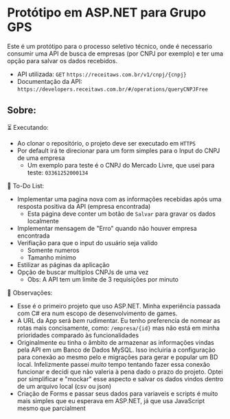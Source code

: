 # Protótipo em ASP.NET para Grupo GPS
Este é um protótipo para o processo seletivo técnico, onde é necessario consumir uma API de busca de empresas (por CNPJ por exemplo) e ter uma opção para salvar os dados recebidos.

- API utilizada: `GET` `https://receitaws.com.br/v1/cnpj/{cnpj}`
- Documentação da API: `https://developers.receitaws.com.br/#/operations/queryCNPJFree`

## Sobre:

⏳ Executando:
  - Ao clonar o repositório, o projeto deve ser executado em `HTTPS`
  - Por default irá te direcionar para um form simples para o Input do CNPJ de uma empresa
    - Um exemplo para teste é o CNPJ do Mercado Livre, que usei para teste: `03361252000134`

📃 To-Do List:
  - Implementar uma pagina nova com as informações recebidas após uma resposta positiva da API (empresa encontrada)
    - Esta página deve conter um botão de `Salvar` para gravar os dados localmente
  - Implementar mensagem de "Erro" quando não houver empresa encontrada
  - Verifiação para que o input do usuário seja valido
    - Somente numeros
    - Tamanho minimo
  - Estilizar as páginas da aplicação
  - Opção de buscar multiplos CNPJs de uma vez
    - Obs: A API tem um limite de 3 requisições por minuto

📌 Observações:
  - Esse é o primeiro projeto que uso ASP.NET. Minha experiência passada com C# era num escopo de desenvolvimento de games.
  - A URL da App será *bem* rudimentar. Eu tenho preferencia de nomear as rotas mais concisamente, como: `/empresa/{id}` mas não está em minha prioridades comparado às funcionalidades
  - Originalmente eu tinha o âmbito de armazenar as informações vindas pela API em um Banco de Dados MySQL. Isso incluiria a configuração para conexão ao mesmo pelo e migrações para gerar e popular um BD local. Infelizmente passei *muito* tempo tentando fazer essa conexão funcionar e decidi que não valeria à pena dado o prazo do projeto. Optei por simplificar e "mockar" esse aspecto e salvar os dados vindos dentro de um arquivo local (csv ou json)
  - Criação de Forms e passar seus dados para variaveis e scripts é muito mais simples que eu esperava em ASP.NET, já que usa JavaScript mesmo que parcialment
  
